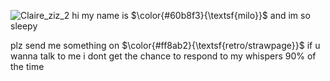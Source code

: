 



![Claire_ziz_2](https://github.com/user-attachments/assets/ff1bcd79-3a6a-4655-8fa9-cf85b1c05cce)
hi my name is $\color{#60b8f3}{\textsf{milo}}$ and im so sleepy

plz send me something on $\color{#ff8ab2}{\textsf{retro/strawpage}}$ if u wanna talk to me i dont get the chance to respond to my whispers 90% of the time








